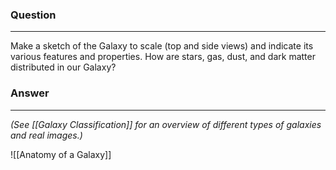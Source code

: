 ### Question
---
Make a sketch of the Galaxy to scale (top and side views) and indicate its various features and properties. How are stars, gas, dust, and dark matter distributed in our Galaxy?

### Answer
---
*(See [[Galaxy Classification]] for an overview of different types of galaxies and real images.)*

![[Anatomy of a Galaxy]]